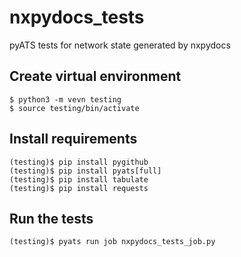# nxpydocs_tests
pyATS tests for network state generated by nxpydocs

## Create virtual environment
```console
$ python3 -m vevn testing
$ source testing/bin/activate
```

## Install requirements
```console
(testing)$ pip install pygithub
(testing)$ pip install pyats[full]
(testing)$ pip install tabulate
(testing)$ pip install requests
```

## Run the tests 
```console
(testing)$ pyats run job nxpydocs_tests_job.py
```
